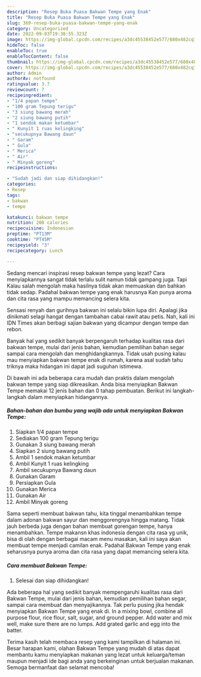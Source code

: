 ```yaml
---
description: "Resep Buka Puasa Bakwan Tempe yang Enak"
title: "Resep Buka Puasa Bakwan Tempe yang Enak"
slug: 369-resep-buka-puasa-bakwan-tempe-yang-enak
category: Uncategorized
date: 2022-09-03T19:38:55.323Z
image: https://img-global.cpcdn.com/recipes/a3dc45538452e577/680x482cq70/bakwan-tempe-foto-resep-utama.jpg
hideToc: false
enableToc: true
enableTocContent: false
thumbnail: https://img-global.cpcdn.com/recipes/a3dc45538452e577/680x482cq70/bakwan-tempe-foto-resep-utama.jpg
cover: https://img-global.cpcdn.com/recipes/a3dc45538452e577/680x482cq70/bakwan-tempe-foto-resep-utama.jpg
author: Admin
authorAv: notfound
ratingvalue: 3.7
reviewcount: 7
recipeingredient:
- "1/4 papan tempe"
- "100 gram Tepung terigu"
- "3 siung bawang merah"
- "2 siung bawang putih"
- "1 sendok makan ketumbar"
- " Kunyit 1 ruas kelingking"
- "secukupnya Bawang daun"
- " Garam"
- " Gula"
- " Merica"
- " Air"
- " Minyak goreng"
recipeinstructions:

- "Sudah jadi dan siap dihidangkan!"
categories:
- Resep
tags:
- bakwan
- tempe

katakunci: bakwan tempe 
nutrition: 208 calories
recipecuisine: Indonesian
preptime: "PT13M"
cooktime: "PT45M"
recipeyield: "3"
recipecategory: Lunch

---
```



Sedang mencari inspirasi resep bakwan tempe yang lezat? Cara menyiapkannya sangat tidak terlalu sulit namun tidak gampang juga. Tapi Kalau salah mengolah maka hasilnya tidak akan memuaskan dan bahkan tidak sedap. Padahal bakwan tempe yang enak harusnya Kan punya aroma dan cita rasa yang mampu memancing selera kita.


Sensasi renyah dan gurihnya bakwan ini selalu bikin lupa diri. Apalagi jika dinikmati selagi hangat dengan tambahan cabai rawit atau petis. Nah, kali ini IDN Times akan berbagi sajian bakwan yang dicampur dengan tempe dan rebon.

Banyak hal yang sedikit banyak berpengaruh terhadap kualitas rasa dari bakwan tempe, mulai dari jenis bahan, kemudian pemilihan bahan segar sampai cara mengolah dan menghidangkannya. Tidak usah pusing kalau mau menyiapkan bakwan tempe enak di rumah, karena asal sudah tahu triknya maka hidangan ini dapat jadi suguhan istimewa.


Di bawah ini ada beberapa cara mudah dan praktis dalam mengolah bakwan tempe yang siap dikreasikan. Anda bisa menyiapkan Bakwan Tempe memakai 12 jenis bahan dan 0 tahap pembuatan. Berikut ini langkah-langkah dalam menyiapkan hidangannya.

<!--inarticleads1-->

##### Bahan-bahan dan bumbu yang wajib ada untuk menyiapkan Bakwan Tempe:

1. Siapkan 1/4 papan tempe
1. Sediakan 100 gram Tepung terigu
1. Gunakan 3 siung bawang merah
1. Siapkan 2 siung bawang putih
1. Ambil 1 sendok makan ketumbar
1. Ambil  Kunyit 1 ruas kelingking
1. Ambil secukupnya Bawang daun
1. Gunakan  Garam
1. Persiapkan  Gula
1. Gunakan  Merica
1. Gunakan  Air
1. Ambil  Minyak goreng


Sama seperti membuat bakwan tahu, kita tinggal menambahkan tempe dalam adonan bakwan sayur dan menggorengnya hingga matang. Tidak jauh berbeda juga dengan bahan membuat gorengan tempe, hanya menambahkan. Tempe makansn khas indonesia dengan cita rasa yg unik, bisa di olah dengan berbagai macam menu masakan, kali ini saya akan membuat tempe menjadi camilan enak. Padahal Bakwan Tempe yang enak seharusnya punya aroma dan cita rasa yang dapat memancing selera kita. 

<!--inarticleads2-->

##### Cara membuat Bakwan Tempe:


1. Selesai dan siap dihidangkan!

Ada beberapa hal yang sedikit banyak mempengaruhi kualitas rasa dari Bakwan Tempe, mulai dari jenis bahan, kemudian pemilihan bahan segar, sampai cara membuat dan menyajikannya. Tak perlu pusing jika hendak menyiapkan Bakwan Tempe yang enak di. In a mixing bowl, combine all purpose flour, rice flour, salt, sugar, and ground pepper. Add water and mix well, make sure there are no lumps. Add grated garlic and egg into the batter. 

Terima kasih telah membaca resep yang kami tampilkan di halaman ini. Besar harapan kami, olahan Bakwan Tempe yang mudah di atas dapat membantu kamu menyiapkan makanan yang lezat untuk keluarga/teman maupun menjadi ide bagi anda yang berkeinginan untuk berjualan makanan. Semoga bermanfaat dan selamat mencoba!
